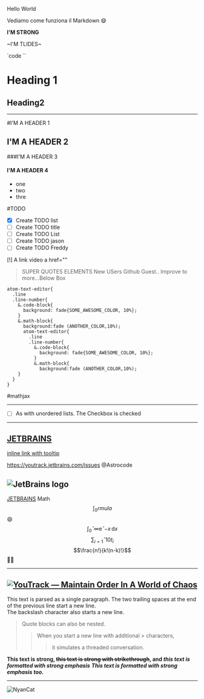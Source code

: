 <script type="text/javascript" src="http://cdn.mathjax.org/mathjax/latest/MathJax.js?config=default"></script>

Hello World

Vediamo come funziona il Markdown :smile:

**I'M STRONG**

~I'M TLIDES~

`code <span class=cicle></span>``

Heading 1
========

Heading2
--------

***
#I'M A HEADER 1
## I'M A HEADER 2
###I'M A HEADER 3
#### I'M A HEADER 4

* one  
* two
* thre


#TODO

- [x] Create TODO list
- [ ] Create TODO title
- [ ] Create TODO List
- [ ] Create TODO jason
- [ ] Create TODO Freddy

[!] A link video  a href=""


>SUPER QUOTES ELEMENTS
New USers Github Guest..
Improve to more...Below Box



```
atom-text-editor{
  .line
  .line-number{
    &.code-block{
      background: fade{SOME_AWESOME_COLOR, 10%};
    }
    &.math-block{
      background:fade (ANOTHER_COLOR,10%);
      atom-text-editor{
        .line
        .line-number{
          &.code-block{
            background: fade{SOME_AWESOME_COLOR, 10%};
          }
          &.math-block{
            background:fade (ANOTHER_COLOR,10%);
    }
  }
}
```

#mathjax

***
+ [ ] As with unordered lists. The Checkbox is checked
---
[JETBRAINS](https://www.jetbrains.com)
---
[inline link with tooltip](https://www.jetbrains.com "JetBrains: Development Tools for Professionals and Teams")

<https://youtrack.jetbrains.com/issues> @Astrocode

![JetBrains logo](https://upload.wikimedia.org/wikipedia/commons/1/1a/JetBrains_Logo_2016.svg "JetBrains")
---

[JETBRAINS](http://www.pix-brain.com)
Math$$\int_0rmula$$ 😄
$$\int_0ˆ\infty\mathrm{e}ˆ{-x}\,\mathrm{d}x$$
$$\sum_{i=1}ˆ{10}t_i$$
$$\frac{n!}{k!(n-k)!}$$ 🐊🐾

---
[![YouTrack — Maintain Order In A World of Chaos](https://img.youtube.com/vi/rhAunB7UQFQ/sddefault.jpg)](https://www.youtube.com/watch?v=rhAunB7UQFQ)
---
This text is parsed as a single paragraph.
The two trailing spaces at the end of the previous line start a new line.\
The backslash character also starts a new line.

> Quote blocks can also be nested.
>> When you start a new line with additional > characters,
>>> it simulates a threaded conversation.

**This text is strong, ~~this text is strong with strikethrough~~, and _this text is formatted with strong emphasis_**
***This text is formatted with strong emphasis too.***
***
![NyanCat](https://media.giphy.com/media/l6fzXjHwAWXCM/giphy.gif)
